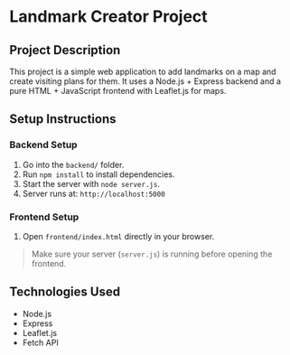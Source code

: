 # Landmark Creator Project

## Project Description
This project is a simple web application to add landmarks on a map and create visiting plans for them. It uses a Node.js + Express backend and a pure HTML + JavaScript frontend with Leaflet.js for maps.

## Setup Instructions

### Backend Setup
1. Go into the `backend/` folder.
2. Run `npm install` to install dependencies.
3. Start the server with `node server.js`.
4. Server runs at: `http://localhost:5000`

### Frontend Setup
1. Open `frontend/index.html` directly in your browser.

> Make sure your server (`server.js`) is running before opening the frontend.

## Technologies Used
- Node.js
- Express
- Leaflet.js
- Fetch API
